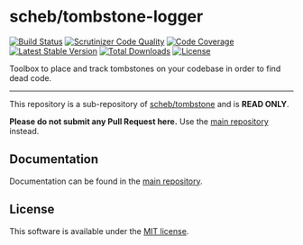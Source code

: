scheb/tombstone-logger
======================

[![Build Status](https://github.com/scheb/tombstone/workflows/CI/badge.svg?branch=1.x)](https://github.com/scheb/tombstone/actions?query=workflow%3ACI+branch%3A1.x)
[![Scrutinizer Code Quality](https://scrutinizer-ci.com/g/scheb/tombstone/badges/quality-score.png?b=1.x)](https://scrutinizer-ci.com/g/scheb/tombstone/?branch=1.x)
[![Code Coverage](https://scrutinizer-ci.com/g/scheb/tombstone/badges/coverage.png?b=1.x)](https://scrutinizer-ci.com/g/scheb/tombstone/?branch=1.x)
[![Latest Stable Version](https://poser.pugx.org/scheb/tombstone-logger/v/stable.svg)](https://packagist.org/packages/scheb/tombstone-logger)
[![Total Downloads](https://poser.pugx.org/scheb/tombstone-logger/downloads)](https://packagist.org/packages/scheb/tombstone-logger)
[![License](https://poser.pugx.org/scheb/tombstone-logger/license.svg)](https://packagist.org/packages/scheb/tombstone-logger)

Toolbox to place and track tombstones on your codebase in order to find dead code.

---

This repository is a sub-repository of [scheb/tombstone](https://github.com/scheb/tombstone) and is **READ ONLY**.

**Please do not submit any Pull Request here.** Use the [main repository](https://github.com/scheb/tombstone) instead.

Documentation
-------------
Documentation can be found in the [main repository](https://github.com/scheb/tombstone/blob/1.x/doc/index.md).

License
-------
This software is available under the [MIT license](LICENSE).

